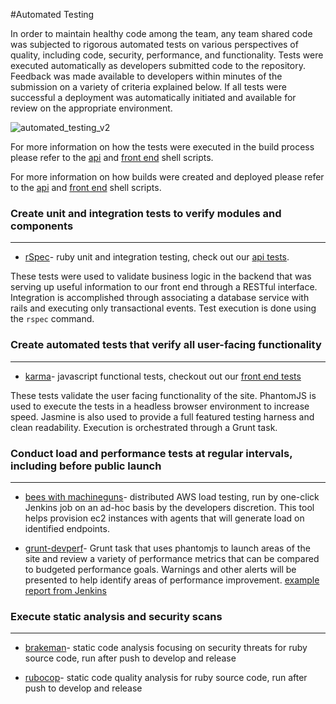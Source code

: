 #Automated Testing

In order to maintain healthy code among the team, any team shared code was subjected to rigorous automated tests on various perspectives of quality, including code, security, performance, and functionality. Tests were executed automatically as developers submitted code to the repository. Feedback was made available to developers within minutes of the submission on a variety of criteria explained below. If all tests were successful a deployment was automatically initiated and available for review on the appropriate environment.

![automated_testing_v2](https://cloud.githubusercontent.com/assets/12210910/8501116/7a70d5da-2170-11e5-96fc-ba16d2261bcb.png)


For more information on how the tests were executed in the build process please refer to the [api](https://github.com/booz-allen-agile-delivery/ads-final/blob/development/bin/jenkins/api-test.sh) and [front end](https://github.com/booz-allen-agile-delivery/ads-final/blob/development/bin/jenkins/api-test.sh) shell scripts. 

For more information on how builds were created and deployed please refer to the [api](https://github.com/booz-allen-agile-delivery/ads-final/blob/development/bin/jenkins/api-build.sh) and [front end](https://github.com/booz-allen-agile-delivery/ads-final/blob/development/bin/jenkins/fe-build.sh) shell scripts.

### Create unit and integration tests to verify modules and components
***
- [rSpec](https://github.com/rspec)-
ruby unit and integration testing, check out our [api tests](https://github.com/booz-allen-agile-delivery/ads-final/tree/development/api/spec). 

These tests were used to validate business logic in the backend that was serving up useful information to our front end through a RESTful interface. Integration is accomplished through associating a database service with rails and executing only transactional events. Test execution is done using the `rspec` command.

### Create automated tests that verify all user-facing functionality
***
- [karma](https://github.com/karma-runner/karma)-
javascript functional tests, checkout out our [front end tests](https://github.com/booz-allen-agile-delivery/ads-final/tree/development/www/test/spec/controllers)

These tests validate the user facing functionality of the site. PhantomJS is used to execute the tests in a headless browser environment to increase speed. Jasmine is also used to provide a full featured testing harness and clean readability. Execution is orchestrated through a Grunt task.

### Conduct load and performance tests at regular intervals, including before public launch
***
- [bees with machineguns](https://github.com/newsapps/beeswithmachineguns)-
distributed AWS load testing, run by one-click Jenkins job on an ad-hoc basis by the developers discretion. This tool helps provision ec2 instances with agents that will generate load on identified endpoints.  

- [grunt-devperf](https://github.com/gmetais/grunt-devperf)-
Grunt task that uses phantomjs to launch areas of the site and review a variety of performance metrics that can be compared to budgeted performance goals. Warnings and other alerts will be presented to help identify areas of performance improvement. [example report from Jenkins](http://52.0.92.86:8080/view/Development/job/Development_FrontEnd_Builder/lastSuccessfulBuild/artifact/reports/tests/tests/results/index.html)


### Execute static analysis and security scans
***
- [brakeman](https://github.com/presidentbeef/brakeman)-
static code analysis focusing on security threats for ruby source code, run after push to develop and release

- [rubocop](https://github.com/bbatsov/rubocop)-
static code quality analysis for ruby source code, run after push to develop and release



